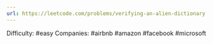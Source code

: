 ```yaml
---
url: https://leetcode.com/problems/verifying-an-alien-dictionary
---
```


Difficulty: #easy
Companies: #airbnb #amazon #facebook #microsoft